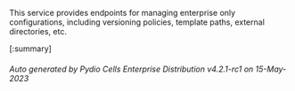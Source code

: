 






This service provides endpoints for managing enterprise only configurations, including versioning policies, template paths, external directories, etc.

[:summary]

###### Auto generated by Pydio Cells Enterprise Distribution v4.2.1-rc1 on 15-May-2023
